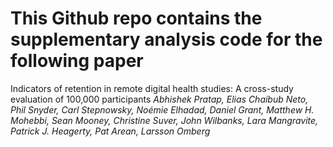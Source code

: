 # This Github repo contains the supplementary analysis code for the following paper
Indicators of retention in remote digital health studies: A cross-study evaluation of 100,000 participants
_Abhishek Pratap, Elias Chaibub Neto, Phil Snyder, Carl Stepnowsky, Noémie Elhadad, Daniel Grant, Matthew H. Mohebbi, Sean Mooney, Christine Suver, John Wilbanks, Lara Mangravite, Patrick J. Heagerty, Pat Arean, Larsson Omberg_
